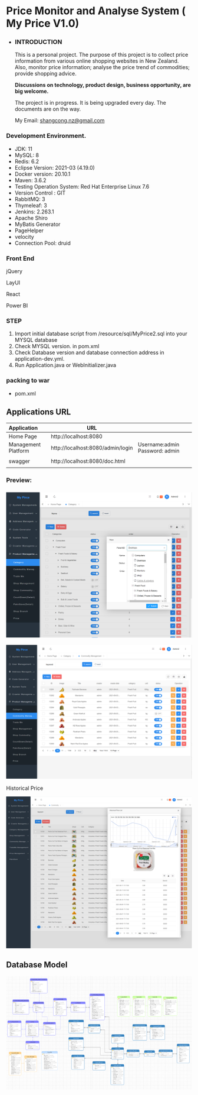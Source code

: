 # Price Monitor and Analyse  System ( My Price V1.0) 

- ### **INTRODUCTION**

  This is a personal project. The purpose of this project is to collect price information from various online shopping websites in New Zealand. Also, monitor price information; analyse the price trend of commodities; provide shopping advice. 

  **Discussions on technology, product design, business opportunity,  are big welcome.**

  The project is in progress. It is being upgraded every day. The documents are on the way.

  My Email: shangcong.nz@gmail.com

  

  

  

### Development Environment.
- JDK: 11
- MySQL: 8
- Redis: 6.2
- Eclipse Version: 2021-03 (4.19.0)
- Docker version: 20.10.1
- Maven: 3.6.2
- Testing Operation System: Red Hat Enterprise Linux 7.6
- Version Control : GIT 
- RabbitMQ: 3
- Thymeleaf: 3
- Jenkins: 2.263.1
- Apache Shiro
- MyBatis Generator
- PageHelper
- velocity
- Connection Pool: druid



### Front End

jQuery

LayUI

React



Power BI


### STEP 
1. Import initial database script from  /resource/sql/MyPrice2.sql into your MYSQL database
2. Check MYSQL version. in pom.xml 
3. Check  Database version and database connection address in application-dev.yml.
4. Run Application.java  or WebInitializer.java
### packing to war
-  pom.xml 

## Applications URL

| Application         | URL                               |                                   |
| :------------------ | --------------------------------- | --------------------------------- |
| Home Page           | http://localhost:8080             |                                   |
| Management Platform | http://localhost:8080/admin/login | Username:admin    Password: admin |
|                     |                                   |                                   |
| swagger             | http://localhost:8080/doc.html    |                                   |
|                     |                                   |                                   |


###  Preview:

### ![Category](src/main/resources/doc/Category.png)



![Commodity](src/main/resources/doc/productList.png)

 

Historical Price

![Commodity](src/main/resources/doc/price.png)

## Database Model

![Commodity](src/main/resources/doc/ER_v1.png)